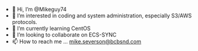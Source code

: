 - 👋 Hi, I’m @Mikeguy74
- 👀 I’m interested in coding and system administration, especially S3/AWS protocols.
- 🌱 I’m currently learning CentOS
- 💞️ I’m looking to collaborate on ECS-SYNC
- 📫 How to reach me ... mike.severson@bcbsnd.com

<!---
Mikeguy74/Mikeguy74 is a ✨ special ✨ repository because its `README.md` (this file) appears on your GitHub profile.
You can click the Preview link to take a look at your changes.
--->

